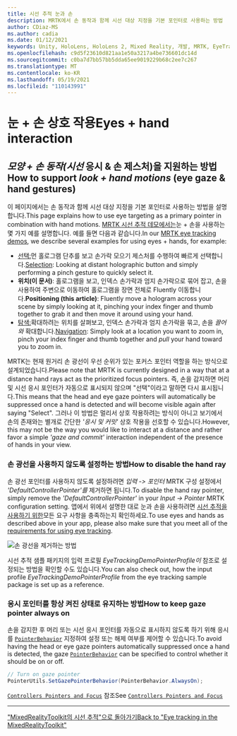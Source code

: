 ```yaml
---
title: 시선 추적 눈과 손
description: MRTK에서 손 동작과 함께 시선 대상 지정을 기본 포인터로 사용하는 방법
author: CDiaz-MS
ms.author: cadia
ms.date: 01/12/2021
keywords: Unity, HoloLens, HoloLens 2, Mixed Reality, 개발, MRTK, EyeTracking,
ms.openlocfilehash: c9d5f23610d821aa1e50a3217a4be736601dc14d
ms.sourcegitcommit: c0ba7d7bb57bb5dda65ee9019229b68c2ee7c267
ms.translationtype: MT
ms.contentlocale: ko-KR
ms.lasthandoff: 05/19/2021
ms.locfileid: "110143991"
---
```

# <a name="eyes--hand-interaction"></a><span data-ttu-id="de1a6-104">눈 + 손 상호 작용</span><span class="sxs-lookup"><span data-stu-id="de1a6-104">Eyes + hand interaction</span></span>

## <a name="how-to-support-_look--hand-motions_-eye-gaze--hand-gestures"></a><span data-ttu-id="de1a6-105">_모양 + 손 동작(시선_ 응시 & 손 제스처)을 지원하는 방법</span><span class="sxs-lookup"><span data-stu-id="de1a6-105">How to support _look + hand motions_ (eye gaze & hand gestures)</span></span>

<span data-ttu-id="de1a6-106">이 페이지에서는 손 동작과 함께 시선 대상 지정을 기본 포인터로 사용하는 방법을 설명합니다.</span><span class="sxs-lookup"><span data-stu-id="de1a6-106">This page explains how to use eye targeting as a primary pointer in combination with hand motions.</span></span>
<span data-ttu-id="de1a6-107">[MRTK 시선 추적 데모에서는](../../example-scenes/eye-tracking-examples-overview.md)눈 + 손을 사용하는 몇 가지 예를 설명합니다. 예를 들면 다음과 같습니다.</span><span class="sxs-lookup"><span data-stu-id="de1a6-107">In our [MRTK eye tracking demos](../../example-scenes/eye-tracking-examples-overview.md), we describe several examples for using eyes + hands, for example:</span></span>

- <span data-ttu-id="de1a6-108">[선택:](eye-tracking-target-selection.md)먼 홀로그램 단추를 보고 손가락 모으기 제스처를 수행하여 빠르게 선택합니다.</span><span class="sxs-lookup"><span data-stu-id="de1a6-108">[Selection](eye-tracking-target-selection.md): Looking at distant holographic button and simply performing a pinch gesture to quickly select it.</span></span>
- <span data-ttu-id="de1a6-109">**위치(이 문서)**: 홀로그램을 보고, 인덱스 손가락과 엄지 손가락으로 묶어 잡고, 손을 사용하여 주변으로 이동하여 홀로그램을 장면 전체로 Fluently 이동합니다.</span><span class="sxs-lookup"><span data-stu-id="de1a6-109">**Positioning (this article)**: Fluently move a hologram across your scene by simply looking at it, pinching your index finger and thumb together to grab it and then move it around using your hand.</span></span>
- <span data-ttu-id="de1a6-110">[탐색:](eye-tracking-navigation.md)확대하려는 위치를 살펴보고, 인덱스 손가락과 엄지 손가락을 묶고, 손을 _끌어와_ 확대합니다.</span><span class="sxs-lookup"><span data-stu-id="de1a6-110">[Navigation](eye-tracking-navigation.md): Simply look at a location you want to zoom in, pinch your index finger and thumb together and _pull_ your hand toward you to zoom in.</span></span>

<span data-ttu-id="de1a6-111">MRTK는 현재 원거리 손 광선이 우선 순위가 있는 포커스 포인터 역할을 하는 방식으로 설계되었습니다.</span><span class="sxs-lookup"><span data-stu-id="de1a6-111">Please note that MRTK is currently designed in a way that at a distance hand rays act as the prioritized focus pointers.</span></span>
<span data-ttu-id="de1a6-112">즉, 손을 감지하면 머리 및 시선 응시 포인터가 자동으로 표시되지 않으며 "선택"이라고 말하면 다시 표시됩니다.</span><span class="sxs-lookup"><span data-stu-id="de1a6-112">This means that the head and eye gaze pointers will automatically be suppressed once a hand is detected and will become visible again after saying "Select".</span></span>
<span data-ttu-id="de1a6-113">그러나 이 방법은 멀리서 상호 작용하려는 방식이 아니고 보기에서 손의 존재와는 별개로 간단한 _'응시 및 커밋'_ 상호 작용을 선호할 수 있습니다.</span><span class="sxs-lookup"><span data-stu-id="de1a6-113">However, this may not be the way you would like to interact at a distance and rather favor a simple _'gaze and commit'_ interaction independent of the presence of hands in your view.</span></span>

### <a name="how-to-disable-the-hand-ray"></a><span data-ttu-id="de1a6-114">손 광선을 사용하지 않도록 설정하는 방법</span><span class="sxs-lookup"><span data-stu-id="de1a6-114">How to disable the hand ray</span></span>

<span data-ttu-id="de1a6-115">손 광선 포인터를 사용하지 않도록 설정하려면 _입력 -> 포인터_ MRTK 구성 설정에서 _'DefaultControllerPointer'를_ 제거하면 됩니다.</span><span class="sxs-lookup"><span data-stu-id="de1a6-115">To disable the hand ray pointer, simply remove the _'DefaultControllerPointer'_ in your _Input -> Pointer_ MRTK configuration setting.</span></span>
<span data-ttu-id="de1a6-116">앱에서 위에서 설명한 대로 눈과 손을 사용하려면 [시선 추적을 사용하기 위한](eye-tracking-basic-setup.md)모든 요구 사항을 충족하는지 확인하세요.</span><span class="sxs-lookup"><span data-stu-id="de1a6-116">To use eyes and hands as described above in your app, please also make sure that you meet all of the [requirements for using eye tracking](eye-tracking-basic-setup.md).</span></span>

![손 광선을 제거하는 방법](../../images/eye-tracking/mrtk_setup_removehandray.jpg)

<span data-ttu-id="de1a6-118">시선 추적 샘플 패키지의 입력 프로필 _EyeTrackingDemoPointerProfile이_ 참조로 설정되는 방법을 확인할 수도 있습니다.</span><span class="sxs-lookup"><span data-stu-id="de1a6-118">You can also check out, how the input profile _EyeTrackingDemoPointerProfile_ from the eye tracking sample package is set up as a reference.</span></span>

### <a name="how-to-keep-gaze-pointer-always-on"></a><span data-ttu-id="de1a6-119">응시 포인터를 항상 켜진 상태로 유지하는 방법</span><span class="sxs-lookup"><span data-stu-id="de1a6-119">How to keep gaze pointer always on</span></span>

<span data-ttu-id="de1a6-120">손을 감지한 후 머리 또는 시선 응시 포인터를 자동으로 표시하지 않도록 하기 위해 응시를 [`PointerBehavior`](xref:Microsoft.MixedReality.Toolkit.Input.PointerBehavior) 지정하여 설정 또는 해제 여부를 제어할 수 있습니다.</span><span class="sxs-lookup"><span data-stu-id="de1a6-120">To avoid having the head or eye gaze pointers automatically suppressed once a hand is detected, the gaze [`PointerBehavior`](xref:Microsoft.MixedReality.Toolkit.Input.PointerBehavior) can be specified to control whether it should be on or off.</span></span>

```c#
// Turn on gaze pointer
PointerUtils.SetGazePointerBehavior(PointerBehavior.AlwaysOn);
```

<span data-ttu-id="de1a6-121">[`Controllers Pointers and Focus`](../../../architecture/controllers-pointers-and-focus.md) 참조</span><span class="sxs-lookup"><span data-stu-id="de1a6-121">See [`Controllers Pointers and Focus`](../../../architecture/controllers-pointers-and-focus.md)</span></span>

---
[<span data-ttu-id="de1a6-122">"MixedRealityToolkit의 시선 추적"으로 돌아가기</span><span class="sxs-lookup"><span data-stu-id="de1a6-122">Back to "Eye tracking in the MixedRealityToolkit"</span></span>](eye-tracking-main.md)
